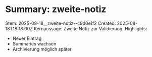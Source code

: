 # Summary: zweite-notiz
Stem: 2025-08-18__zweite-notiz--c9d0e1f2
Created: 2025-08-18T18:18:00Z
Kernaussage: Zweite Notiz zur Validierung.
Highlights:
- Neuer Eintrag
- Summaries wachsen
- Archivierung möglich später
